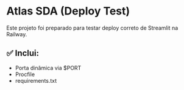 # Atlas SDA (Deploy Test)

Este projeto foi preparado para testar deploy correto de Streamlit na Railway.

## ✅ Inclui:
- Porta dinâmica via $PORT
- Procfile
- requirements.txt
